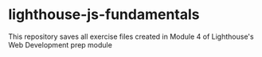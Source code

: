 # lighthouse-js-fundamentals
This repository saves all exercise files created in Module 4 of Lighthouse's Web Development prep module

